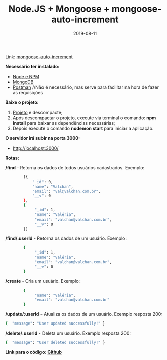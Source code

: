 ﻿---
date: 2019-08-11
title: "Node.JS + Mongoose + mongoose-auto-increment"
description: "CRUD em Node.JS utilizando o Mongoose e mongoose-auto-increment."
category: "node"
image: '/assets/img/cover.png'
---

Link: <a href="https://www.npmjs.com/package/mongoose-auto-increment" target="_blank" rel="nofollow, noreferrer,noopener,external">mongoose-auto-increment</a>

**Necessário ter instalado:**
- <a href="https://nodejs.org/en/" target="_blank" rel="nofollow, noreferrer,noopener,external">Node e NPM</a>
- <a href="https://www.mongodb.com/download-center/community" target="_blank" rel="nofollow, noreferrer,noopener,external">MongoDB</a>
- <a href="https://www.getpostman.com/" target="_blank" rel="nofollow, noreferrer,noopener,external">Postman</a> //Não é necessário, mas serve para facilitar na hora de fazer as requisições

**Baixe o projeto:**
1. <a href="https://github.com/ValchanOficial/NodeMongo/archive/master.zip" target="_blank" rel="nofollow, noreferrer,noopener,external">Projeto</a> e descompacte;
2. Após descompactar o projeto, execute via terminal o comando: **npm install** para baixar as dependências necessárias;
3. Depois execute o comando **nodemon start** para iniciar a aplicação.

**O servidor irá subir na porta 3000:**
- <a href="http://localhost:3000/" target="_blank" rel="nofollow, noreferrer,noopener,external">http://localhost:3000/</a>

**Rotas:**

**/find** - Retorna os dados de todos usuários cadastrados. Exemplo:
```bash
        [{
            "_id": 0,
            "name": "Valchan",
            "email": "val@valchan.com.br",
            "__v": 0
        },
        {
             "_id": 1,
             "name": "Valéria",
             "email": "valchan@valchan.com.br",
             "__v": 0
        }]
```
**/find/:userId** - Retorna os dados de um usuário. Exemplo:
```bash
        {
             "_id": 1,
             "name": "Valéria",
             "email": "valchan@valchan.com.br",
             "__v": 0
        }
```
**/create** - Cria um usuário. Exemplo:
```bash
        {
             "name": "Valéria",
             "email": "valchan@valchan.com.br"
        }
```
**/update/:userId** - Atualiza os dados de um usuário. Exemplo resposta 200:
```bash
{  "message": "User updated successfully!" }
```
**/delete/:userId** - Deleta um usuário. 
Exemplo resposta 200:
```bash
{  "message": "User deleted successfully!" }
```

**Link para o código: <a href="https://github.com/ValchanOficial/NodeMongo" target="_blank" rel="nofollow, noreferrer,noopener,external">Github</a>**